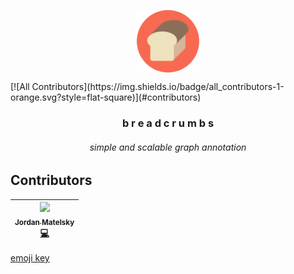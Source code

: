<p align=center><img align=center src='./logo.png' width=100 /></p>
[![All Contributors](https://img.shields.io/badge/all_contributors-1-orange.svg?style=flat-square)](#contributors)
<h3 align=center>b r e a d c r u m b s</h3>
<h6 align=center>simple and scalable graph annotation</h6>

## Contributors


<!-- ALL-CONTRIBUTORS-LIST:START - Do not remove or modify this section -->
<!-- prettier-ignore -->
| [<img src="https://avatars2.githubusercontent.com/u/693511?v=4" width="100px;"/><br /><sub><b>Jordan Matelsky</b></sub>](http://jordan.matelsky.com)<br />[💻](https://github.com/aplbrain/colocar/commits?author=j6k4m8 "Code") |
| :---: |
<!-- ALL-CONTRIBUTORS-LIST:END -->

[emoji key](https://github.com/kentcdodds/all-contributors#emoji-key)
